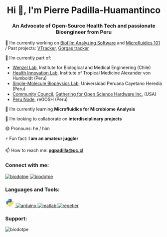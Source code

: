 <h1 align="center">Hi 👋, I'm Pierre Padilla-Huamantinco</h1>
<h3 align="center">An Advocate of Open-Source Health Tech and passionate Bioengineer from Peru</h3>

🔭 I’m currently working on [Biofilm Analyzing Software](https://github.com/Biofilm-Project/BAS) and [Microfluidics 101](https://github.com/ufluidics101) / Past projects: [VTracker](https://github.com/OrsonMM/VTraker), [Gorgas tracker](https://github.com/healthinnovation/gorgas_tracker)

🐳  I’m currently part of:
- [Wenzel Lab](https://wenzel-lab.github.io/), Institute for Biological and Medical Engineering (Chile)
- [Health Innovation Lab](https://www.innovalab.info/), Institute of Tropical Medicine Alexander von Humboldt (Peru)
- [Single-Molecule Biophysics Lab](https://investigacion.cayetano.edu.pe/catalogo/biotecnologia/lmi), Universidad Peruana Cayetano Heredia (Peru)
- [Community Council](https://forum.openhardware.science/t/announcement-of-2021-gosh-community-council/2949), [Gathering for Open Science Hardware Inc.](https://openhardware.science/) (USA)
- [Peru Node](https://regosh.libres.cc/en/projects/), reGOSH (Peru)

🌱 I’m currently learning **Microfluidics for Microbiome Analysis**

👯 I’m looking to collaborate on **interdisciplinary projects**

😄 Pronouns: he / him

⚡ Fun fact: **I am an amateur juggler**

📫 How to reach me: **pgpadilla@uc.cl**

<h3 align="left">Connect with me:</h3>
<p align="left">
<a href="https://twitter.com/biodotpe" target="blank"><img align="center" src="https://www.vectorlogo.zone/logos/twitter/twitter-icon.svg" alt="biodotpe" height="30" width="30" /></a> <a href="https://instagram.com/biodotpe" target="blank"><img align="center" src="https://www.vectorlogo.zone/logos/instagram/instagram-icon.svg" alt="biodotpe" height="30" width="30" /></a>
</p>

<h3 align="left">Languages and Tools:</h3>
<p align="left"> <a href="https://www.python.org" target="_blank"> <img src="https://raw.githubusercontent.com/devicons/devicon/master/icons/python/python-original.svg" alt="python" width="30" height="30"/> </a> <a href="https://www.arduino.cc/" target="_blank"> <img src="https://cdn.worldvectorlogo.com/logos/arduino-1.svg" alt="arduino" width="30" height="30"/> </a> <a href="https://www.mathworks.com/" target="_blank"> <img src="https://upload.wikimedia.org/wikipedia/commons/2/21/Matlab_Logo.png" alt="matlab" width="30" height="30"/> </a> <a href="https://www.repetier.com/" target="_blank"> <img src="https://www.repetier-server.com/logo-monitor.svg" alt="repetier" width="30" height="30"/> </a> </p>

<h3 align="left">Support:</h3>
<p><a href="https://www.buymeacoffee.com/biodotpe"> <img align="left" src="https://cdn.buymeacoffee.com/buttons/v2/default-yellow.png" height="50" width="210" alt="biodotpe" /></a></p><br><br>

<!--
**biodotpe/biodotpe** is a ✨ _special_ ✨ repository because its `README.md` (this file) appears on your GitHub profile.

Here are some ideas to get you started:

- 🔭 I’m currently working on ...
- 🌱 I’m currently learning ...
- 👯 I’m looking to collaborate on ...
- 🤔 I’m looking for help with ...
- 💬 Ask me about ...
- 📫 How to reach me: ...
- 😄 Pronouns: ...
- ⚡ Fun fact: ...
-->

